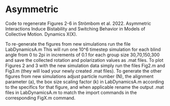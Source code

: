 # Asymmetric
Code to regenerate Figures 2-6 in Strömbom et al. 2022. Asymmetric Interactions Induce Bistability and Switching Behavior in Models of Collective Motion. Dynamics X(X).

To re-generate the figures from new simulations run the file LabDynamicsA.m This will run one 10^6 timestep simulation for each blind angle from 0 to 2pi in increments of 0.1 for each group size 30,70,150,300 and save the collected rotation and polarization values as .mat files. To plot Figures 2 and 3 with the new simulation data simply run the files Fig2.m and Fig3.m (they will load your newly created .mat files). To generate the other figures from new simulations adjust particle number (N), the alignment parameter (a), the box size scaling factor (k) in LabDynamicsA.m according to the specifics for that figure, and when applicable rename the output .mat files in LabDynamicsA.m to match the import commands in the corresponding FigX.m command.
  
